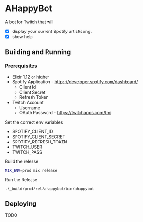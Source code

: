 # AHappyBot

A bot for Twitch that will
  * [x] display your current Spotify artist/song.
  * [x] show help

## Building and Running

### Prerequisites

  * Elixir 1.12 or higher
  * Spotify Application - https://developer.spotify.com/dashboard/
      * Client Id
      * Client Secret
      * Refresh Token
  * Twitch Account
      * Username
      * OAuth Password - https://twitchapps.com/tmi

Set the correct env variables

  * SPOTIFY_CLIENT_ID
  * SPOTIFY_CLIENT_SECRET
  * SPOTIFY_REFRESH_TOKEN
  * TWITCH_USER
  * TWITCH_PASS

Build the release

```bash
MIX_ENV=prod mix release
```

Run the Release

```bash
./_build/prod/rel/ahappybot/bin/ahappybot
```

## Deploying
TODO
